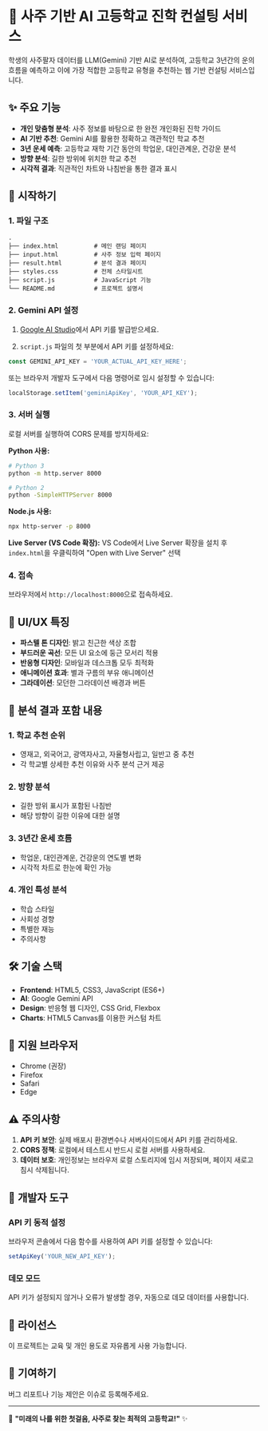 # 🌟 사주 기반 AI 고등학교 진학 컨설팅 서비스

학생의 사주팔자 데이터를 LLM(Gemini) 기반 AI로 분석하여, 고등학교 3년간의 운의 흐름을 예측하고 이에 가장 적합한 고등학교 유형을 추천하는 웹 기반 컨설팅 서비스입니다.

## ✨ 주요 기능

- **개인 맞춤형 분석**: 사주 정보를 바탕으로 한 완전 개인화된 진학 가이드
- **AI 기반 추천**: Gemini AI를 활용한 정확하고 객관적인 학교 추천
- **3년 운세 예측**: 고등학교 재학 기간 동안의 학업운, 대인관계운, 건강운 분석
- **방향 분석**: 길한 방위에 위치한 학교 추천
- **시각적 결과**: 직관적인 차트와 나침반을 통한 결과 표시

## 🚀 시작하기

### 1. 파일 구조
```
.
├── index.html          # 메인 랜딩 페이지
├── input.html          # 사주 정보 입력 페이지
├── result.html         # 분석 결과 페이지
├── styles.css          # 전체 스타일시트
├── script.js           # JavaScript 기능
└── README.md           # 프로젝트 설명서
```

### 2. Gemini API 설정

1. [Google AI Studio](https://makersuite.google.com/app/apikey)에서 API 키를 발급받으세요.

2. `script.js` 파일의 첫 부분에서 API 키를 설정하세요:
```javascript
const GEMINI_API_KEY = 'YOUR_ACTUAL_API_KEY_HERE';
```

또는 브라우저 개발자 도구에서 다음 명령어로 임시 설정할 수 있습니다:
```javascript
localStorage.setItem('geminiApiKey', 'YOUR_API_KEY');
```

### 3. 서버 실행

로컬 서버를 실행하여 CORS 문제를 방지하세요:

**Python 사용:**
```bash
# Python 3
python -m http.server 8000

# Python 2
python -SimpleHTTPServer 8000
```

**Node.js 사용:**
```bash
npx http-server -p 8000
```

**Live Server (VS Code 확장):**
VS Code에서 Live Server 확장을 설치 후 `index.html`을 우클릭하여 "Open with Live Server" 선택

### 4. 접속

브라우저에서 `http://localhost:8000`으로 접속하세요.

## 🎨 UI/UX 특징

- **파스텔 톤 디자인**: 밝고 친근한 색상 조합
- **부드러운 곡선**: 모든 UI 요소에 둥근 모서리 적용
- **반응형 디자인**: 모바일과 데스크톱 모두 최적화
- **애니메이션 효과**: 별과 구름의 부유 애니메이션
- **그라데이션**: 모던한 그라데이션 배경과 버튼

## 🔮 분석 결과 포함 내용

### 1. 학교 추천 순위
- 영재고, 외국어고, 광역자사고, 자율형사립고, 일반고 중 추천
- 각 학교별 상세한 추천 이유와 사주 분석 근거 제공

### 2. 방향 분석
- 길한 방위 표시가 포함된 나침반
- 해당 방향이 길한 이유에 대한 설명

### 3. 3년간 운세 흐름
- 학업운, 대인관계운, 건강운의 연도별 변화
- 시각적 차트로 한눈에 확인 가능

### 4. 개인 특성 분석
- 학습 스타일
- 사회성 경향
- 특별한 재능
- 주의사항

## 🛠️ 기술 스택

- **Frontend**: HTML5, CSS3, JavaScript (ES6+)
- **AI**: Google Gemini API
- **Design**: 반응형 웹 디자인, CSS Grid, Flexbox
- **Charts**: HTML5 Canvas를 이용한 커스텀 차트

## 📱 지원 브라우저

- Chrome (권장)
- Firefox
- Safari
- Edge

## ⚠️ 주의사항

1. **API 키 보안**: 실제 배포시 환경변수나 서버사이드에서 API 키를 관리하세요.
2. **CORS 정책**: 로컬에서 테스트시 반드시 로컬 서버를 사용하세요.
3. **데이터 보호**: 개인정보는 브라우저 로컬 스토리지에 임시 저장되며, 페이지 새로고침시 삭제됩니다.

## 🔧 개발자 도구

### API 키 동적 설정
브라우저 콘솔에서 다음 함수를 사용하여 API 키를 설정할 수 있습니다:
```javascript
setApiKey('YOUR_NEW_API_KEY');
```

### 데모 모드
API 키가 설정되지 않거나 오류가 발생할 경우, 자동으로 데모 데이터를 사용합니다.

## 📄 라이선스

이 프로젝트는 교육 및 개인 용도로 자유롭게 사용 가능합니다.

## 🤝 기여하기

버그 리포트나 기능 제안은 이슈로 등록해주세요.

---

💫 **"미래의 나를 위한 첫걸음, 사주로 찾는 최적의 고등학교!"** ✨ 